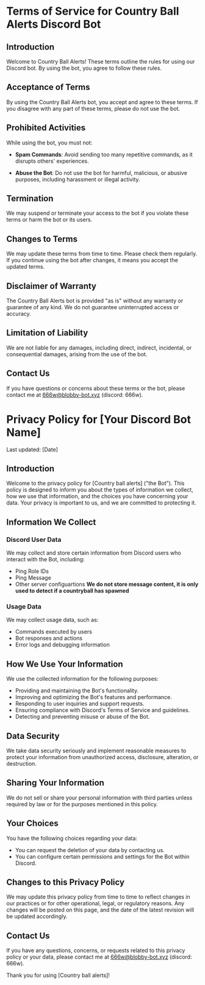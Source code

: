 # Terms of Service for Country Ball Alerts Discord Bot

## Introduction

Welcome to Country Ball Alerts! These terms outline the rules for using our Discord bot. By using the bot, you agree to follow these rules.

## Acceptance of Terms

By using the Country Ball Alerts bot, you accept and agree to these terms. If you disagree with any part of these terms, please do not use the bot.

## Prohibited Activities

While using the bot, you must not:

- **Spam Commands**: Avoid sending too many repetitive commands, as it disrupts others' experiences.
   
- **Abuse the Bot**: Do not use the bot for harmful, malicious, or abusive purposes, including harassment or illegal activity.

## Termination

We may suspend or terminate your access to the bot if you violate these terms or harm the bot or its users.

## Changes to Terms

We may update these terms from time to time. Please check them regularly. If you continue using the bot after changes, it means you accept the updated terms.

## Disclaimer of Warranty

The Country Ball Alerts bot is provided "as is" without any warranty or guarantee of any kind. We do not guarantee uninterrupted access or accuracy.

## Limitation of Liability

We are not liable for any damages, including direct, indirect, incidental, or consequential damages, arising from the use of the bot.

## Contact Us

If you have questions or concerns about these terms or the bot, please contact me at 666w@blobby-bot.xyz (discord: 666w).

# Privacy Policy for [Your Discord Bot Name]

Last updated: [Date]

## Introduction

Welcome to the privacy policy for [Country ball alerts] ("the Bot"). This policy is designed to inform you about the types of information we collect, how we use that information, and the choices you have concerning your data. Your privacy is important to us, and we are committed to protecting it.

## Information We Collect

### Discord User Data

We may collect and store certain information from Discord users who interact with the Bot, including:

- Ping Role IDs
- Ping Message
- Other server configuartions
**We do not store message content, it is only used to detect if a countryball has spawned**

### Usage Data

We may collect usage data, such as:

- Commands executed by users
- Bot responses and actions
- Error logs and debugging information

## How We Use Your Information

We use the collected information for the following purposes:

- Providing and maintaining the Bot's functionality.
- Improving and optimizing the Bot's features and performance.
- Responding to user inquiries and support requests.
- Ensuring compliance with Discord's Terms of Service and guidelines.
- Detecting and preventing misuse or abuse of the Bot.

## Data Security

We take data security seriously and implement reasonable measures to protect your information from unauthorized access, disclosure, alteration, or destruction.

## Sharing Your Information

We do not sell or share your personal information with third parties unless required by law or for the purposes mentioned in this policy.

## Your Choices

You have the following choices regarding your data:

- You can request the deletion of your data by contacting us.
- You can configure certain permissions and settings for the Bot within Discord.

## Changes to this Privacy Policy

We may update this privacy policy from time to time to reflect changes in our practices or for other operational, legal, or regulatory reasons. Any changes will be posted on this page, and the date of the latest revision will be updated accordingly.

## Contact Us

If you have any questions, concerns, or requests related to this privacy policy or your data, please contact me at 666w@blobby-bot.xyz (discord: 666w).

Thank you for using [Country ball alerts]!


